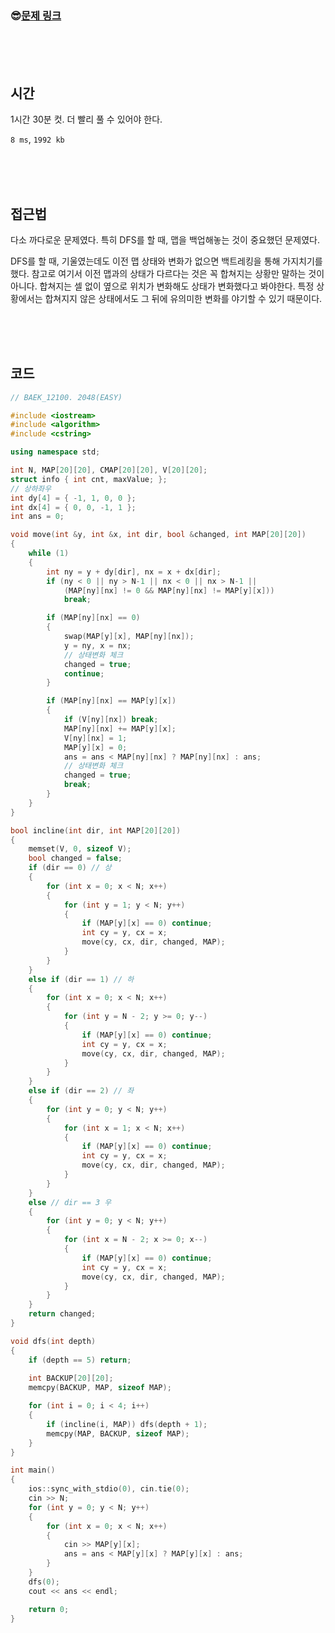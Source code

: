 

### &#128526;[문제 링크](https://www.acmicpc.net/problem/12100)

<br>

<br>

<br>

## 시간

1시간 30분 컷. 더 빨리 풀 수 있어야 한다.

`8 ms`, `1992 kb`

<br>

<br>

<br>

## 접근법

다소 까다로운 문제였다. 특히 DFS를 할 때, 맵을 백업해놓는 것이 중요했던 문제였다.

DFS를 할 때, 기울였는데도 이전 맵 상태와 변화가 없으면 백트레킹을 통해 가지치기를 했다. 참고로 여기서 이전 맵과의 상태가 다르다는 것은 꼭 합쳐지는 상황만 말하는 것이 아니다. 합쳐지는 셀 없이 옆으로 위치가 변화해도 상태가 변화했다고 봐야한다. 특정 상황에서는 합쳐지지 않은 상태에서도 그 뒤에 유의미한 변화를 야기할 수 있기 때문이다.

<br>

<br>

<br>

## 코드

```cpp
// BAEK_12100. 2048(EASY)

#include <iostream>
#include <algorithm>
#include <cstring>

using namespace std;

int N, MAP[20][20], CMAP[20][20], V[20][20];
struct info { int cnt, maxValue; };
// 상하좌우
int dy[4] = { -1, 1, 0, 0 };
int dx[4] = { 0, 0, -1, 1 };
int ans = 0;

void move(int &y, int &x, int dir, bool &changed, int MAP[20][20])
{
	while (1)
	{
		int ny = y + dy[dir], nx = x + dx[dir];
		if (ny < 0 || ny > N-1 || nx < 0 || nx > N-1 || 
			(MAP[ny][nx] != 0 && MAP[ny][nx] != MAP[y][x])) 
			break;

		if (MAP[ny][nx] == 0)
		{
			swap(MAP[y][x], MAP[ny][nx]);
			y = ny, x = nx;
            // 상태변화 체크
			changed = true;
			continue;
		}

		if (MAP[ny][nx] == MAP[y][x])
		{
			if (V[ny][nx]) break;
			MAP[ny][nx] += MAP[y][x];
			V[ny][nx] = 1;
			MAP[y][x] = 0;
			ans = ans < MAP[ny][nx] ? MAP[ny][nx] : ans;
            // 상태변화 체크
			changed = true;
			break;
		}
	}
}

bool incline(int dir, int MAP[20][20])
{
	memset(V, 0, sizeof V);
	bool changed = false;
	if (dir == 0) // 상
	{
		for (int x = 0; x < N; x++)
		{
			for (int y = 1; y < N; y++)
			{
				if (MAP[y][x] == 0) continue;
				int cy = y, cx = x;
				move(cy, cx, dir, changed, MAP);
			}
		}
	}
	else if (dir == 1) // 하
	{
		for (int x = 0; x < N; x++)
		{
			for (int y = N - 2; y >= 0; y--)
			{
				if (MAP[y][x] == 0) continue;
				int cy = y, cx = x;
				move(cy, cx, dir, changed, MAP);
			}
		}
	}
	else if (dir == 2) // 좌
	{
		for (int y = 0; y < N; y++)
		{
			for (int x = 1; x < N; x++)
			{
				if (MAP[y][x] == 0) continue;
				int cy = y, cx = x;
				move(cy, cx, dir, changed, MAP);
			}
		}
	}
	else // dir == 3 우
	{
		for (int y = 0; y < N; y++)
		{
			for (int x = N - 2; x >= 0; x--)
			{
				if (MAP[y][x] == 0) continue;
				int cy = y, cx = x;
				move(cy, cx, dir, changed, MAP);
			}
		}
	}
	return changed;
}

void dfs(int depth)
{
	if (depth == 5) return;
	
	int BACKUP[20][20];
	memcpy(BACKUP, MAP, sizeof MAP);

	for (int i = 0; i < 4; i++)
	{
		if (incline(i, MAP)) dfs(depth + 1);
		memcpy(MAP, BACKUP, sizeof MAP);
	}
}

int main()
{
	ios::sync_with_stdio(0), cin.tie(0);
	cin >> N;
	for (int y = 0; y < N; y++)
	{
		for (int x = 0; x < N; x++)
		{
			cin >> MAP[y][x];
			ans = ans < MAP[y][x] ? MAP[y][x] : ans;
		}
	}
	dfs(0);
	cout << ans << endl;

	return 0;
}
```

<br>

<br>

<br>